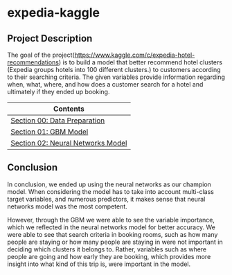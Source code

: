 # expedia-kaggle


## Project Description

The goal of the project(https://www.kaggle.com/c/expedia-hotel-recommendations) is to build a model that better
recommend hotel clusters (Expedia groups hotels into 100 different clusters.) to customers according to their
searching criteria. The given variables provide information regarding when, what, where, and how does a customer
search for a hotel and ultimately if they ended up booking.


| Contents |
|---|
| [Section 00: Data Preparation](data-preparation.md) |
| [Section 01: GBM Model](gbm-model.md) |
| [Section 02: Neural Networks Model](neural-networks-model.md) |

## Conclusion

In conclusion, we ended up using the neural networks as our champion model. When considering the model has to
take into account multi-class target variables, and numerous predictors, it makes sense that neural networks model
was the most competent.

However, through the GBM we were able to see the variable importance, which we reflected in the neural networks
model for better accuracy. We were able to see that search criteria in booking rooms, such as how many people are
staying or how many people are staying in were not important in deciding which clusters it belongs to. Rather,
variables such as where people are going and how early they are booking, which provides more insight into what
kind of this trip is, were important in the model.
